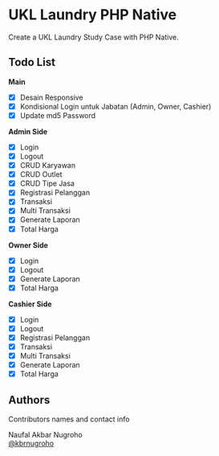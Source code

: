 # UKL Laundry PHP Native

Create a UKL Laundry Study Case with PHP Native.

## Todo List

**Main**

- [x] Desain Responsive
- [x] Kondisional Login untuk Jabatan (Admin, Owner, Cashier)
- [x] Update md5 Password

**Admin Side**

- [x] Login 
- [x] Logout
- [x] CRUD Karyawan 
- [x] CRUD Outlet 
- [x] CRUD Tipe Jasa 
- [x] Registrasi Pelanggan 
- [x] Transaksi
- [x] Multi Transaksi
- [x] Generate Laporan
- [x] Total Harga

**Owner Side**

- [x] Login 
- [x] Logout
- [x] Generate Laporan
- [x] Total Harga

**Cashier Side**

- [x] Login 
- [x] Logout
- [x] Registrasi Pelanggan
- [x] Transaksi
- [x] Multi Transaksi
- [x] Generate Laporan
- [x] Total Harga

## Authors

Contributors names and contact info

Naufal Akbar Nugroho  
[@kbrnugroho](https://instagram.com/kbrnugroho)
